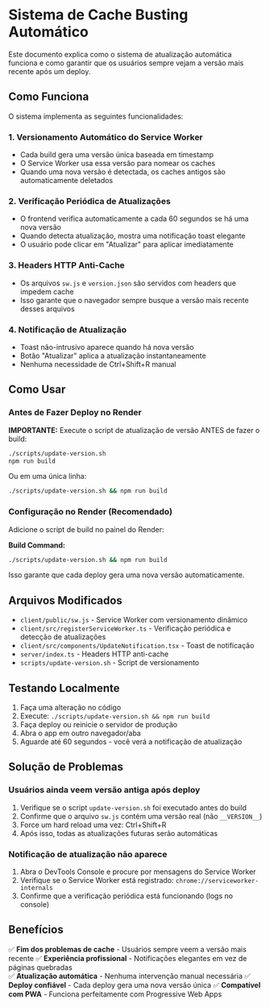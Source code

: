# Sistema de Cache Busting Automático

Este documento explica como o sistema de atualização automática funciona e como garantir que os usuários sempre vejam a versão mais recente após um deploy.

## Como Funciona

O sistema implementa as seguintes funcionalidades:

### 1. Versionamento Automático do Service Worker
- Cada build gera uma versão única baseada em timestamp
- O Service Worker usa essa versão para nomear os caches
- Quando uma nova versão é detectada, os caches antigos são automaticamente deletados

### 2. Verificação Periódica de Atualizações
- O frontend verifica automaticamente a cada 60 segundos se há uma nova versão
- Quando detecta atualização, mostra uma notificação toast elegante
- O usuário pode clicar em "Atualizar" para aplicar imediatamente

### 3. Headers HTTP Anti-Cache
- Os arquivos `sw.js` e `version.json` são servidos com headers que impedem cache
- Isso garante que o navegador sempre busque a versão mais recente desses arquivos

### 4. Notificação de Atualização
- Toast não-intrusivo aparece quando há nova versão
- Botão "Atualizar" aplica a atualização instantaneamente
- Nenhuma necessidade de Ctrl+Shift+R manual

## Como Usar

### Antes de Fazer Deploy no Render

**IMPORTANTE:** Execute o script de atualização de versão ANTES de fazer o build:

```bash
./scripts/update-version.sh
npm run build
```

Ou em uma única linha:

```bash
./scripts/update-version.sh && npm run build
```

### Configuração no Render (Recomendado)

Adicione o script de build no painel do Render:

**Build Command:**
```bash
./scripts/update-version.sh && npm run build
```

Isso garante que cada deploy gera uma nova versão automaticamente.

## Arquivos Modificados

- `client/public/sw.js` - Service Worker com versionamento dinâmico
- `client/src/registerServiceWorker.ts` - Verificação periódica e detecção de atualizações
- `client/src/components/UpdateNotification.tsx` - Toast de notificação
- `server/index.ts` - Headers HTTP anti-cache
- `scripts/update-version.sh` - Script de versionamento

## Testando Localmente

1. Faça uma alteração no código
2. Execute: `./scripts/update-version.sh && npm run build`
3. Faça deploy ou reinicie o servidor de produção
4. Abra o app em outro navegador/aba
5. Aguarde até 60 segundos - você verá a notificação de atualização

## Solução de Problemas

### Usuários ainda veem versão antiga após deploy

1. Verifique se o script `update-version.sh` foi executado antes do build
2. Confirme que o arquivo `sw.js` contém uma versão real (não `__VERSION__`)
3. Force um hard reload uma vez: Ctrl+Shift+R
4. Após isso, todas as atualizações futuras serão automáticas

### Notificação de atualização não aparece

1. Abra o DevTools Console e procure por mensagens do Service Worker
2. Verifique se o Service Worker está registrado: `chrome://serviceworker-internals`
3. Confirme que a verificação periódica está funcionando (logs no console)

## Benefícios

✅ **Fim dos problemas de cache** - Usuários sempre veem a versão mais recente
✅ **Experiência profissional** - Notificações elegantes em vez de páginas quebradas  
✅ **Atualização automática** - Nenhuma intervenção manual necessária
✅ **Deploy confiável** - Cada deploy gera uma nova versão única
✅ **Compatível com PWA** - Funciona perfeitamente com Progressive Web Apps
